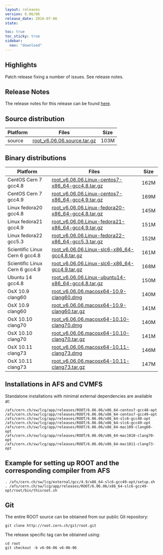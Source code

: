 ```yaml
---
layout: releases
version: 6.06/06
release_date: 2016-07-06
state:

toc: true
toc_sticky: true
sidebar:
  nav: "download"
---
```


## Highlights

Patch release fixing a number of issues. See release notes.

## Release Notes

The release notes for this release can be found [here](https://root.cern.ch/doc/v606/release-notes.html#release-6.0606).

## Source distribution

| Platform       | Files | Size |
|-----------|-------|-----|
| source | [root_v6.06.06.source.tar.gz](https://root.cern.ch/download/root_v6.06.06.source.tar.gz) | 103M |


## Binary distributions

| Platform       | Files | Size |
|-----------|-------|-----|
| CentOS Cern 7 gcc4.8 | [root_v6.06.06.Linux-centos7-x86_64-gcc4.8.tar.gz](https://root.cern.ch/download/root_v6.06.06.Linux-centos7-x86_64-gcc4.8.tar.gz) | 162M |
| CentOS Cern 7 gcc4.9 | [root_v6.06.06.Linux-centos7-x86_64-gcc4.9.tar.gz](https://root.cern.ch/download/root_v6.06.06.Linux-centos7-x86_64-gcc4.9.tar.gz) | 169M |
| Linux fedora20 gcc4.8 | [root_v6.06.06.Linux-fedora20-x86_64-gcc4.8.tar.gz](https://root.cern.ch/download/root_v6.06.06.Linux-fedora20-x86_64-gcc4.8.tar.gz) | 145M |
| Linux fedora21 gcc4.9 | [root_v6.06.06.Linux-fedora21-x86_64-gcc4.9.tar.gz](https://root.cern.ch/download/root_v6.06.06.Linux-fedora21-x86_64-gcc4.9.tar.gz) | 151M |
| Linux fedora22 gcc5.3 | [root_v6.06.06.Linux-fedora22-x86_64-gcc5.3.tar.gz](https://root.cern.ch/download/root_v6.06.06.Linux-fedora22-x86_64-gcc5.3.tar.gz) | 152M |
| Scientific Linux Cern 6 gcc4.8 | [root_v6.06.06.Linux-slc6-x86_64-gcc4.8.tar.gz](https://root.cern.ch/download/root_v6.06.06.Linux-slc6-x86_64-gcc4.8.tar.gz) | 161M |
| Scientific Linux Cern 6 gcc4.9 | [root_v6.06.06.Linux-slc6-x86_64-gcc4.9.tar.gz](https://root.cern.ch/download/root_v6.06.06.Linux-slc6-x86_64-gcc4.9.tar.gz) | 168M |
| Ubuntu 14 gcc4.8 | [root_v6.06.06.Linux-ubuntu14-x86_64-gcc4.8.tar.gz](https://root.cern.ch/download/root_v6.06.06.Linux-ubuntu14-x86_64-gcc4.8.tar.gz) | 150M |
| OsX 10.9 clang60 | [root_v6.06.06.macosx64-10.9-clang60.dmg](https://root.cern.ch/download/root_v6.06.06.macosx64-10.9-clang60.dmg) | 140M |
| OsX 10.9 clang60 | [root_v6.06.06.macosx64-10.9-clang60.tar.gz](https://root.cern.ch/download/root_v6.06.06.macosx64-10.9-clang60.tar.gz) | 141M |
| OsX 10.10 clang70 | [root_v6.06.06.macosx64-10.10-clang70.dmg](https://root.cern.ch/download/root_v6.06.06.macosx64-10.10-clang70.dmg) | 140M |
| OsX 10.10 clang70 | [root_v6.06.06.macosx64-10.10-clang70.tar.gz](https://root.cern.ch/download/root_v6.06.06.macosx64-10.10-clang70.tar.gz) | 141M |
| OsX 10.11 clang73 | [root_v6.06.06.macosx64-10.11-clang73.dmg](https://root.cern.ch/download/root_v6.06.06.macosx64-10.11-clang73.dmg) | 146M |
| OsX 10.11 clang73 | [root_v6.06.06.macosx64-10.11-clang73.tar.gz](https://root.cern.ch/download/root_v6.06.06.macosx64-10.11-clang73.tar.gz) | 147M |



## Installations in AFS and CVMFS
Standalone installations with minimal external dependencies are available at:
~~~
/afs/cern.ch/sw/lcg/app/releases/ROOT/6.06.06/x86_64-centos7-gcc48-opt
/afs/cern.ch/sw/lcg/app/releases/ROOT/6.06.06/x86_64-centos7-gcc49-opt
/afs/cern.ch/sw/lcg/app/releases/ROOT/6.06.06/x86_64-slc6-gcc48-opt
/afs/cern.ch/sw/lcg/app/releases/ROOT/6.06.06/x86_64-slc6-gcc49-opt
/afs/cern.ch/sw/lcg/app/releases/ROOT/6.06.06/x86_64-mac109-clang60-opt
/afs/cern.ch/sw/lcg/app/releases/ROOT/6.06.06/x86_64-mac1010-clang70-opt
/afs/cern.ch/sw/lcg/app/releases/ROOT/6.06.06/x86_64-mac1011-clang73-opt
~~~


## Example for setting up ROOT and the corresponding compiler from AFS
~~~
. /afs/cern.ch/sw/lcg/external/gcc/4.9/x86_64-slc6-gcc49-opt/setup.sh
. /afs/cern.ch/sw/lcg/app/releases/ROOT/6.06.06/x86_64-slc6-gcc49-opt/root/bin/thisroot.sh
~~~

## Git
The entire ROOT source can be obtained from our public Git repository:

~~~
git clone http://root.cern.ch/git/root.git
~~~
The release specific tag can be obtained using:
~~~
cd root
git checkout -b v6-06-06 v6-06-06
~~~
